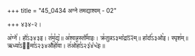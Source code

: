 +++
title = "45_0434 अग्ने तमद्याश्वम् - 02"

+++
४३४-२।

अ꣥ग्ने꣯। हो꣢ऽ३४३इ। त꣢म꣣द्य꣥॥ अ꣢श्वन्नस्तो꣡꣯माइः। क्र꣢तुन्नऽ३भा꣡द्राऽ᳒२᳒म्॥ हा꣡र्दा꣢ऽ३ओ꣡इ। स्पृश꣢म्॥ ऋध्या꣡ऽ२᳐मा꣣ऽ२३४औ꣥꣯हो꣯वा। त꣢ओ꣡꣯हा꣣ऽ२३꣡४꣡५꣡इः॥